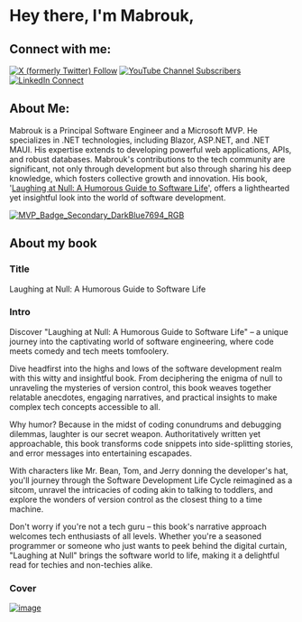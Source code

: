 # Hey there, I'm Mabrouk,

## Connect with me:
[![X (formerly Twitter) Follow](https://img.shields.io/twitter/follow/mabrouk_mahdhi)](https://twitter.com/mabrouk_mahdhi)
[![YouTube Channel Subscribers](https://img.shields.io/youtube/channel/subscribers/UCrymSMi29NT_xBC0dTZPy3w?style=social) ](https://www.youtube.com/channel/UCrymSMi29NT_xBC0dTZPy3w)
[![LinkedIn Connect](https://img.shields.io/badge/LinkedIn-Connect-blue)](https://www.linkedin.com/in/mabroukmahdhi)

## About Me:
Mabrouk is a Principal Software Engineer and a Microsoft MVP. He specializes in .NET technologies, including Blazor, ASP.NET, and .NET MAUI. His expertise extends to developing powerful web applications, APIs, and robust databases. Mabrouk's contributions to the tech community are significant, not only through development but also through sharing his deep knowledge, which fosters collective growth and innovation. His book, '[Laughing at Null: A Humorous Guide to Software Life](https://amzn.eu/d/cbfHN8K)', offers a lighthearted yet insightful look into the world of software development.

[![MVP_Badge_Secondary_DarkBlue7694_RGB](https://github.com/mabroukmahdhi/mabroukmahdhi/assets/16063715/559e29be-dd28-41aa-a7cd-4d97fbdd16a3)](https://mvp.microsoft.com/en-US/mvp/profile/f35dd202-f4e7-486d-9373-fc09329bbddb)

## About my book
### Title
Laughing at Null: A Humorous Guide to Software Life
### Intro
Discover "Laughing at Null: A Humorous Guide to Software Life" – a unique journey into the captivating world of software engineering, where code meets comedy and tech meets tomfoolery.

Dive headfirst into the highs and lows of the software development realm with this witty and insightful book. From deciphering the enigma of null to unraveling the mysteries of version control, this book weaves together relatable anecdotes, engaging narratives, and practical insights to make complex tech concepts accessible to all.

Why humor? Because in the midst of coding conundrums and debugging dilemmas, laughter is our secret weapon. Authoritatively written yet approachable, this book transforms code snippets into side-splitting stories, and error messages into entertaining escapades.

With characters like Mr. Bean, Tom, and Jerry donning the developer's hat, you'll journey through the Software Development Life Cycle reimagined as a sitcom, unravel the intricacies of coding akin to talking to toddlers, and explore the wonders of version control as the closest thing to a time machine.

Don't worry if you're not a tech guru – this book's narrative approach welcomes tech enthusiasts of all levels. Whether you're a seasoned programmer or someone who just wants to peek behind the digital curtain, "Laughing at Null" brings the software world to life, making it a delightful read for techies and non-techies alike.

### Cover
[![image](https://github.com/user-attachments/assets/e0e8bd90-7e12-40d5-a6d8-915beeb7314e)](https://amzn.eu/d/cbfHN8K)
